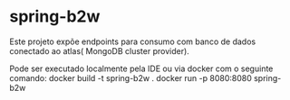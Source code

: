 # spring-b2w
Este projeto expõe endpoints para consumo com banco de dados conectado ao atlas( MongoDB cluster provider).

Pode ser executado localmente pela IDE ou via docker com o seguinte comando:
docker build -t spring-b2w .
docker run -p 8080:8080 spring-b2w
